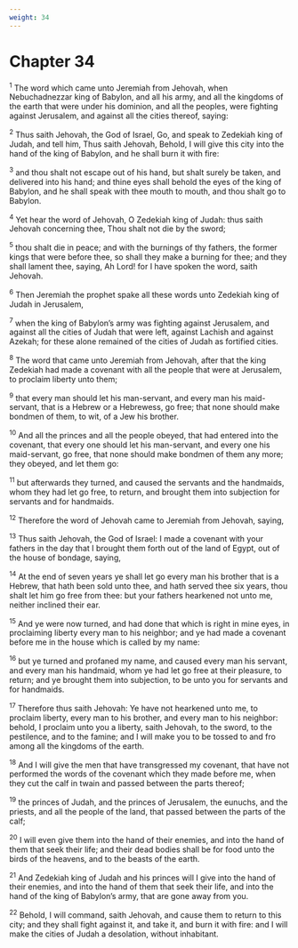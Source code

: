 ```yaml
---
weight: 34
---
```


# Chapter 34

<sup>1</sup> The word which came unto Jeremiah from Jehovah, when Nebuchadnezzar king of Babylon, and all his army, and all the kingdoms of the earth that were under his dominion, and all the peoples, were fighting against Jerusalem, and against all the cities thereof, saying: 

<sup>2</sup> Thus saith Jehovah, the God of Israel, Go, and speak to Zedekiah king of Judah, and tell him, Thus saith Jehovah, Behold, I will give this city into the hand of the king of Babylon, and he shall burn it with fire: 

<sup>3</sup> and thou shalt not escape out of his hand, but shalt surely be taken, and delivered into his hand; and thine eyes shall behold the eyes of the king of Babylon, and he shall speak with thee mouth to mouth, and thou shalt go to Babylon. 

<sup>4</sup> Yet hear the word of Jehovah, O Zedekiah king of Judah: thus saith Jehovah concerning thee, Thou shalt not die by the sword; 

<sup>5</sup> thou shalt die in peace; and with the burnings of thy fathers, the former kings that were before thee, so shall they make a burning for thee; and they shall lament thee, saying, Ah Lord! for I have spoken the word, saith Jehovah. 

<sup>6</sup> Then Jeremiah the prophet spake all these words unto Zedekiah king of Judah in Jerusalem, 

<sup>7</sup> when the king of Babylon’s army was fighting against Jerusalem, and against all the cities of Judah that were left, against Lachish and against Azekah; for these alone remained of the cities of Judah as fortified cities. 

<sup>8</sup> The word that came unto Jeremiah from Jehovah, after that the king Zedekiah had made a covenant with all the people that were at Jerusalem, to proclaim liberty unto them; 

<sup>9</sup> that every man should let his man-servant, and every man his maid-servant, that is a Hebrew or a Hebrewess, go free; that none should make bondmen of them, to wit, of a Jew his brother. 

<sup>10</sup> And all the princes and all the people obeyed, that had entered into the covenant, that every one should let his man-servant, and every one his maid-servant, go free, that none should make bondmen of them any more; they obeyed, and let them go: 

<sup>11</sup> but afterwards they turned, and caused the servants and the handmaids, whom they had let go free, to return, and brought them into subjection for servants and for handmaids. 

<sup>12</sup> Therefore the word of Jehovah came to Jeremiah from Jehovah, saying, 

<sup>13</sup> Thus saith Jehovah, the God of Israel: I made a covenant with your fathers in the day that I brought them forth out of the land of Egypt, out of the house of bondage, saying, 

<sup>14</sup> At the end of seven years ye shall let go every man his brother that is a Hebrew, that hath been sold unto thee, and hath served thee six years, thou shalt let him go free from thee: but your fathers hearkened not unto me, neither inclined their ear. 

<sup>15</sup> And ye were now turned, and had done that which is right in mine eyes, in proclaiming liberty every man to his neighbor; and ye had made a covenant before me in the house which is called by my name: 

<sup>16</sup> but ye turned and profaned my name, and caused every man his servant, and every man his handmaid, whom ye had let go free at their pleasure, to return; and ye brought them into subjection, to be unto you for servants and for handmaids. 

<sup>17</sup> Therefore thus saith Jehovah: Ye have not hearkened unto me, to proclaim liberty, every man to his brother, and every man to his neighbor: behold, I proclaim unto you a liberty, saith Jehovah, to the sword, to the pestilence, and to the famine; and I will make you to be tossed to and fro among all the kingdoms of the earth. 

<sup>18</sup> And I will give the men that have transgressed my covenant, that have not performed the words of the covenant which they made before me, when they cut the calf in twain and passed between the parts thereof; 

<sup>19</sup> the princes of Judah, and the princes of Jerusalem, the eunuchs, and the priests, and all the people of the land, that passed between the parts of the calf; 

<sup>20</sup> I will even give them into the hand of their enemies, and into the hand of them that seek their life; and their dead bodies shall be for food unto the birds of the heavens, and to the beasts of the earth. 

<sup>21</sup> And Zedekiah king of Judah and his princes will I give into the hand of their enemies, and into the hand of them that seek their life, and into the hand of the king of Babylon’s army, that are gone away from you. 

<sup>22</sup> Behold, I will command, saith Jehovah, and cause them to return to this city; and they shall fight against it, and take it, and burn it with fire: and I will make the cities of Judah a desolation, without inhabitant. 


